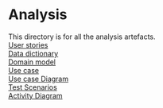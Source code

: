 # Analysis

This directory is for all the analysis artefacts.  
[User stories](https://github.com/FontysVenlo/prj2-2023-prj2-2023-08/blob/main/analysis/mdFiles/UserStories.md)<br>
[Data dictionary](https://github.com/FontysVenlo/prj2-2023-prj2-2023-08/blob/main/analysis/mdFiles/DataDictionary.md)<br>
[Domain model](https://github.com/FontysVenlo/prj2-2023-prj2-2023-08/blob/main/analysis/mdFiles/DomainModel.md)<br>
[Use case](https://github.com/FontysVenlo/prj2-2023-prj2-2023-08/blob/main/analysis/mdFiles/UseCase.md)<br>
[Use case Diagram](https://github.com/FontysVenlo/prj2-2023-prj2-2023-08/blob/main/analysis/mdFiles/UseCaseDiagram.md)<br>
[Test Scenarios](https://github.com/FontysVenlo/prj2-2023-prj2-2023-08/blob/main/analysis/mdFiles/TestScenario.md)<br>
[Activity Diagram](https://github.com/FontysVenlo/prj2-2023-prj2-2023-08/blob/main/analysis/ActivityDiagram/ClassDiagramjpg.jpg)
